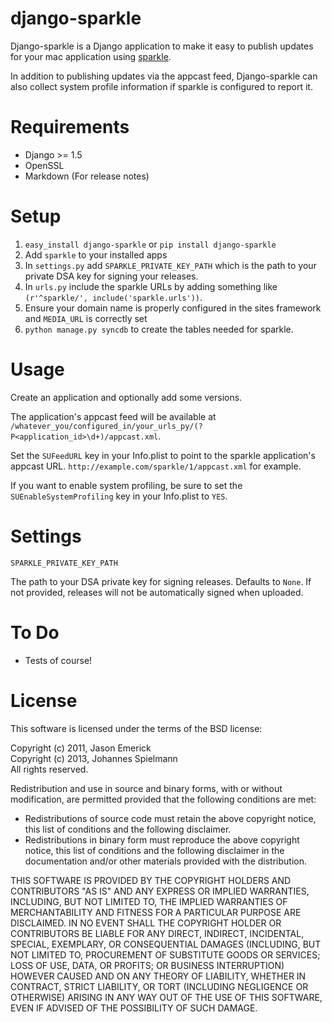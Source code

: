 # django-sparkle

Django-sparkle is a Django application to make it easy to publish updates for your mac application using [sparkle](http://sparkle.andymatuschak.org/).

In addition to publishing updates via the appcast feed, Django-sparkle can also collect system profile information if sparkle is configured to report it.

# Requirements

* Django >= 1.5
* OpenSSL
* Markdown (For release notes)

# Setup

1. `easy_install django-sparkle` or `pip install django-sparkle`
2. Add `sparkle` to your installed apps
3. In `settings.py` add `SPARKLE_PRIVATE_KEY_PATH` which is the path to your private DSA key for signing your releases.
4. In `urls.py` include the sparkle URLs by adding something like `(r'^sparkle/', include('sparkle.urls'))`.
5. Ensure your domain name is properly configured in the sites framework and `MEDIA_URL` is correctly set
6. `python manage.py syncdb` to create the tables needed for sparkle.

# Usage

Create an application and optionally add some versions.

The application's appcast feed will be available at `/whatever_you/configured_in/your_urls_py/(?P<application_id>\d+)/appcast.xml`.

Set the `SUFeedURL` key in your Info.plist to point to the sparkle application's appcast URL. `http://example.com/sparkle/1/appcast.xml` for example.

If you want to enable system profiling, be sure to set the `SUEnableSystemProfiling` key in your Info.plist to `YES`.

# Settings

`SPARKLE_PRIVATE_KEY_PATH`

The path to your DSA private key for signing releases.  Defaults to `None`.  If not provided, releases will not be automatically signed when uploaded.

# To Do

* Tests of course!

# License

This software is licensed under the terms of the BSD license:

Copyright (c) 2011, Jason Emerick  
Copyright (c) 2013, Johannes Spielmann  
All rights reserved.

Redistribution and use in source and binary forms, with or without modification, are permitted provided that the following conditions are met:

 * Redistributions of source code must retain the above copyright notice, this list of conditions and the following disclaimer.
 * Redistributions in binary form must reproduce the above copyright notice, this list of conditions and the following disclaimer in the documentation and/or other materials provided with the distribution.

THIS SOFTWARE IS PROVIDED BY THE COPYRIGHT HOLDERS AND CONTRIBUTORS "AS IS" AND ANY EXPRESS OR IMPLIED WARRANTIES, INCLUDING, BUT NOT LIMITED TO, THE IMPLIED WARRANTIES OF MERCHANTABILITY AND FITNESS FOR A PARTICULAR PURPOSE ARE DISCLAIMED. IN NO EVENT SHALL THE COPYRIGHT HOLDER OR CONTRIBUTORS BE LIABLE FOR ANY DIRECT, INDIRECT, INCIDENTAL, SPECIAL, EXEMPLARY, OR CONSEQUENTIAL DAMAGES (INCLUDING, BUT NOT LIMITED TO, PROCUREMENT OF SUBSTITUTE GOODS OR SERVICES; LOSS OF USE, DATA, OR PROFITS; OR BUSINESS INTERRUPTION) HOWEVER CAUSED AND ON ANY THEORY OF LIABILITY, WHETHER IN CONTRACT, STRICT LIABILITY, OR TORT (INCLUDING NEGLIGENCE OR OTHERWISE) ARISING IN ANY WAY OUT OF THE USE OF THIS SOFTWARE, EVEN IF ADVISED OF THE POSSIBILITY OF SUCH DAMAGE.